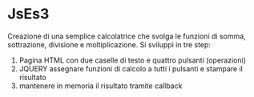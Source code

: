 # JsEs3
Creazione di una semplice calcolatrice che svolga le funzioni di somma, sottrazione, divisione e moltiplicazione.
Si sviluppi in tre step:

1) Pagina HTML con due caselle di testo e quattro pulsanti (operazioni)
2) JQUERY assegnare funzioni di calcolo a tutti i pulsanti e stampare il risultato
3) mantenere in memoria il risultato tramite callback

